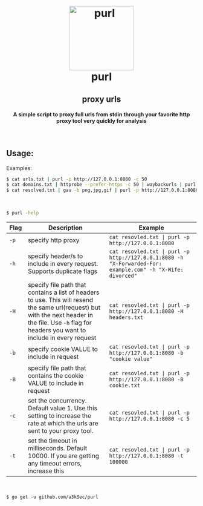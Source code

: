 <h1 align="center">
  <br>
  <a href="https://github.com/a3kSec/purl"><img src="https://i.ibb.co/smc89DZ/purl-icon.png" width="170" height="170" alt="purl"></a>
  <br>
  purl
  <br>
</h1>

<h2 align="center">proxy urls</h2>
<h4 align="center">A simple script to proxy full urls from stdin through your favorite http proxy tool very quickly for analysis</h4>

<br />

## Usage:
Examples:

```bash
$ cat urls.txt | purl -p http://127.0.0.1:8080 -c 50
$ cat domains.txt | httprobe --prefer-https -c 50 | waybackurls | purl -p http://127.0.0.1:8080
$ cat resolved.txt | gau -b png,jpg,gif | purl -p http://127.0.0.1:8080
```
<br />

```bash
$ purl -help
```

| Flag | Description | Example |
|------|-------------|---------|
| `-p` | specify http proxy | `cat resovled.txt \| purl -p http://127.0.0.1:8080` |
| `-h` | specify header/s to include in every request. Supports duplicate flags | `cat resovled.txt \| purl -p http://127.0.0.1:8080 -h "X-Forwarded-For: example.com" -h "X-Wife: divorced"` |
| `-H` | specify file path that contains a list of headers to use. This will resend the same url(request) but with the next header in the file. Use `-h` flag for headers you want to include in every request | `cat resovled.txt \| purl -p http://127.0.0.1:8080 -H headers.txt` |
| `-b` | specify cookie VALUE to include in request | `cat resovled.txt \| purl -p http://127.0.0.1:8080 -b "cookie value"` |
| `-B` | specify file path that contains the cookie VALUE to include in request | `cat resovled.txt \| purl -p http://127.0.0.1:8080 -B cookie.txt` |
| `-c` | set the concurrency. Default value 1. Use this setting to increase the rate at which the urls are sent to your proxy tool. | `cat resovled.txt \| purl -p http://127.0.0.1:8080 -c 5` |
| `-t` | set the timeout in milliseconds. Default 10000. If you are getting any timeout errors, increase this | `cat resovled.txt \| purl -p http://127.0.0.1:8080 -t 100000` |
<br />

```
$ go get -u github.com/a3kSec/purl
```
<br />